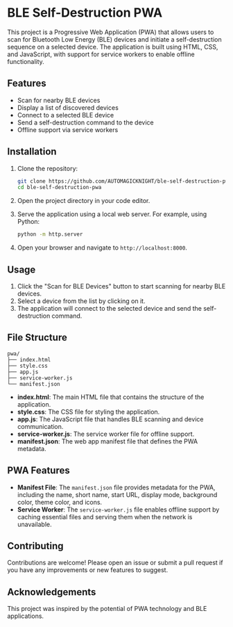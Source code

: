 # BLE Self-Destruction PWA

This project is a Progressive Web Application (PWA) that allows users to scan for Bluetooth Low Energy (BLE) devices and initiate a self-destruction sequence on a selected device. The application is built using HTML, CSS, and JavaScript, with support for service workers to enable offline functionality.

## Features

- Scan for nearby BLE devices
- Display a list of discovered devices
- Connect to a selected BLE device
- Send a self-destruction command to the device
- Offline support via service workers

## Installation

1. Clone the repository:
    ```bash
    git clone https://github.com/AUTOMAGICKNIGHT/ble-self-destruction-pwa.git
    cd ble-self-destruction-pwa
    ```

2. Open the project directory in your code editor.

3. Serve the application using a local web server. For example, using Python:
    ```bash
    python -m http.server
    ```

4. Open your browser and navigate to `http://localhost:8000`.

## Usage

1. Click the "Scan for BLE Devices" button to start scanning for nearby BLE devices.
2. Select a device from the list by clicking on it.
3. The application will connect to the selected device and send the self-destruction command.

## File Structure

```
pwa/
├── index.html
├── style.css
├── app.js
├── service-worker.js
└── manifest.json
```

- **index.html**: The main HTML file that contains the structure of the application.
- **style.css**: The CSS file for styling the application.
- **app.js**: The JavaScript file that handles BLE scanning and device communication.
- **service-worker.js**: The service worker file for offline support.
- **manifest.json**: The web app manifest file that defines the PWA metadata.

## PWA Features

- **Manifest File**: The `manifest.json` file provides metadata for the PWA, including the name, short name, start URL, display mode, background color, theme color, and icons.
- **Service Worker**: The `service-worker.js` file enables offline support by caching essential files and serving them when the network is unavailable.



## Contributing

Contributions are welcome! Please open an issue or submit a pull request if you have any improvements or new features to suggest.

## Acknowledgements

This project was inspired by the potential of PWA technology and BLE applications.

```
